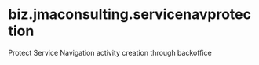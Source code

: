 # biz.jmaconsulting.servicenavprotection
Protect Service Navigation activity creation through backoffice
